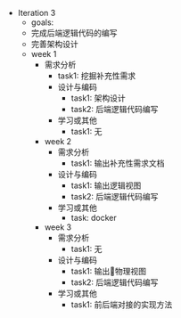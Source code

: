 ﻿- Iteration 3
    - goals:
     - 完成后端逻辑代码的编写
     - 完善架构设计
  - week 1
      - 需求分析
           - task1: 挖掘补充性需求
        - 设计与编码
            - task1: 架构设计
            - task2: 后端逻辑代码编写
        - 学习或其他
            - task1: 无
    - week 2
        - 需求分析
            - task1: 输出补充性需求文档
       - 设计与编码
           - task1: 输出逻辑视图
          - task2: 后端逻辑代码编写
       - 学习或其他
           - task: docker
    - week 3
        - 需求分析
           - task1: 无
        - 设计与编码
          - task1: 输出物理视图
           - task2: 后端逻辑代码编写
        - 学习或其他
            - task1: 前后端对接的实现方法
            





